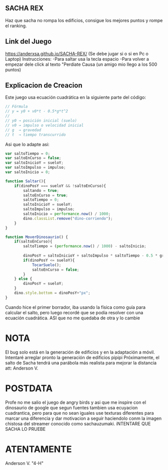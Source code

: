 ## SACHA REX
Haz que sacha no rompa los edificios, consigue los mejores puntos y rompe el ranking.
## Link del Juego

https://anderxsa.github.io/SACHA-REX/
(Se debe jugar si o si en Pc o Laptop)
Instrucciones:
-Para saltar usa la tecla espacio
-Para volver a empezar dele click al texto "Perdiate Causa
(un amigo mio llego a los 500 puntos)
## Explicacion de Creacion

Este juego usa ecuación cuadrática en la siguiente parte del código:

```js
// Fórmula
// y = y0 + v0*t - 0.5*g*t^2
//
// y0 → posición inicial (suelo)
// v0 → impulso o velocidad inicial
// g  → gravedad
// t  → tiempo transcurrido

````
Asi que lo adapte asi:

```js
var saltoTiempo = 0;
var saltoEnCurso = false;
var saltoInicioY = sueloY;
var saltoImpulso = impulso;
var saltoInicio = 0;

function Saltar(){
    if(dinoPosY === sueloY && !saltoEnCurso){
        saltando = true;
        saltoEnCurso = true;
        saltoTiempo = 0;
        saltoInicioY = sueloY;
        saltoImpulso = impulso;
        saltoInicio = performance.now() / 1000;
        dino.classList.remove("dino-corriendo");
    }
}

function MoverDinosaurio() {
    if(saltoEnCurso){
        saltoTiempo = (performance.now() / 1000) - saltoInicio;
        
        dinoPosY = saltoInicioY + saltoImpulso * saltoTiempo - 0.5 * gravedad * Math.pow(saltoTiempo, 2);
        if(dinoPosY <= sueloY){
            TocarSuelo();
            saltoEnCurso = false;
        }
    } else {
        dinoPosY = sueloY;
    }
    dino.style.bottom = dinoPosY+"px";
}


````
Cuando hice el primer borrador, iba usando la física como guía para calcular el salto, pero luego recordé que se podía resolver con una ecuación cuadrática. ASI que no me quedaba de otra y lo cambie 
# NOTA 
El bug solo está en la generación de edificios y en la adaptación a móvil. Intentaré arreglar pronto la generación de edificios pipipi Próximamente, el salto de Sacha tendrá una parábola más realista para mejorar la distancia 
att: Anderson V.
# POSTDATA
Profe no me salio el juego de angry birds y asi que me inspire con el dinosaurio de google que segun fuentes tambien usa ecuyacion cuadrantica, pero para que no sean iguales use texturas diferentes para marcar una diferencia y dar motivacion a seguir haciendolo conm la imagen chistosa del streamer conocido como sachauzumaki. iNTENTARE QUE SACHA LO PRUEBE

# ATENTAMENTE 
Anderson V. "4-H"
